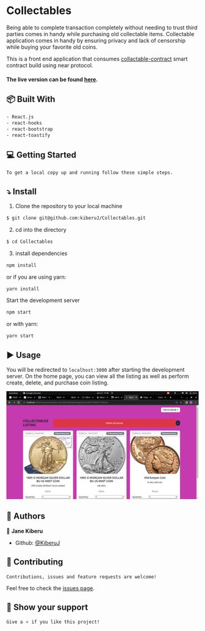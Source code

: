 # Collectables

Being able to complete transaction completely without needing to trust third parties comes in handy while purchasing old collectable items. Collectable application comes in handy by ensuring privacy and lack of censorship while buying your favorite old coins.

This is a front end application that consumes [collactable-contract](https://github.com/kiberuJ/collectables-contract) smart contract build using near protocol.

#### The live version can be found [here](https://kiberuj.github.io/Collectables/).

## :package: Built With

    - React.js
    - react-hooks
    - react-bootstrap
    - react-toastify

## :computer: Getting Started

    To get a local copy up and running follow these simple steps.

## :arrow_heading_down: Install

1. Clone the repository to your local machine

```sh
$ git clone git@github.com:kiberuJ/Collectables.git
```

2. cd into the directory

```sh
$ cd Collectables
```

3. install dependencies

```sh
npm install
```

or if you are using yarn:

```sh
yarn install
```

Start the development server

```sh
npm start
```

or with yarn:

```sh
yarn start
```

## :arrow_forward: Usage

You will be redirected to `localhost:3000` after starting the development server.
On the home page, you can view all the listing as well as perform create, delete, and purchase coin listing.

<p align="center">
<a href="#">
    <img src="./src/assets/demo.png" alt="home">
  </a>
</p>

## :busts_in_silhouette: Authors

👤 **Jane Kiberu**

- Github: [@KiberuJ](https://github.com/kiberuJ)

## 🤝 Contributing

    Contributions, issues and feature requests are welcome!

Feel free to check the [issues page](../../issues).

## :star2: Show your support

    Give a ⭐️ if you like this project!
